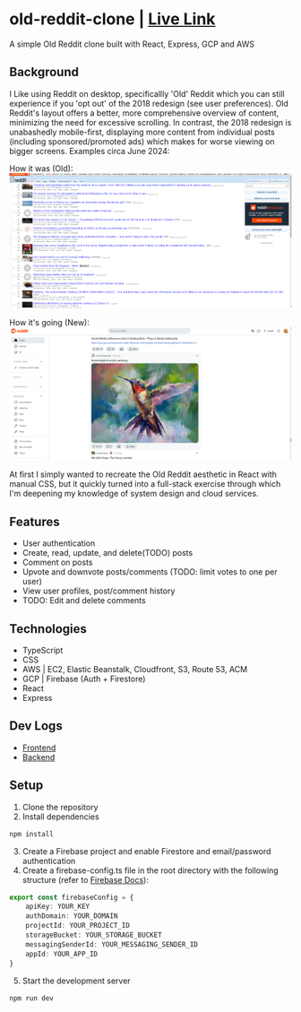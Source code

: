 # old-reddit-clone | [Live Link](https://codes-test-domain.com)
A simple Old Reddit clone built with React, Express, GCP and AWS

## Background
I Like using Reddit on desktop, specificallly 'Old' Reddit which you can still experience if you 'opt out' of the 2018 redesign (see user preferences). Old Reddit's layout offers a better, more comprehensive overview of content, minimizing the need for excessive scrolling. In contrast, the 2018 redesign is unabashedly mobile-first, displaying more content from individual posts (including sponsored/promoted ads) which makes for worse viewing on bigger screens. Examples circa June 2024:

How it was (Old):
![Glorious Old Reddit](./resources/image-2.png)

How it's going (New):
![New Reddit](./resources/image-1.png)

At first I simply wanted to recreate the Old Reddit aesthetic in React with manual CSS, but it quickly turned into a full-stack exercise through which I'm deepening my knowledge of system design and cloud services.

## Features
* User authentication
* Create, read, update, and delete(TODO) posts
* Comment on posts
* Upvote and downvote posts/comments (TODO: limit votes to one per user)
* View user profiles, post/comment history
* TODO: Edit and delete comments

## Technologies
* TypeScript
* CSS
* AWS | EC2, Elastic Beanstalk, Cloudfront, S3, Route 53, ACM
* GCP | Firebase (Auth + Firestore)
* React
* Express

## Dev Logs
* [Frontend](./frontend/DEV_LOG.md)
* [Backend](./backend/DEV_LOG.md)

## Setup
1. Clone the repository
2. Install dependencies
```bash
npm install
```
3. Create a Firebase project and enable Firestore and email/password authentication
4. Create a firebase-config.ts file in the root directory with the following structure (refer to [Firebase Docs](https://firebase.google.com/docs/auth/web/start)):
```typescript
export const firebaseConfig = {
    apiKey: YOUR_KEY
    authDomain: YOUR_DOMAIN
    projectId: YOUR_PROJECT_ID
    storageBucket: YOUR_STORAGE_BUCKET
    messagingSenderId: YOUR_MESSAGING_SENDER_ID
    appId: YOUR_APP_ID
}
```

5. Start the development server
```bash
npm run dev
```

